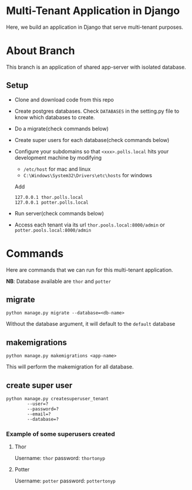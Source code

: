 # Multi-Tenant Application in Django
Here, we build an application in Django that serve multi-tenant purposes. 


# About Branch
This branch is an application of shared app-server with isolated database.

## Setup
- Clone and download code from this repo
- Create postgres databases. Check `DATABASES` in the setting.py file to know which databases to create.
- Do a migrate(check commands below)
- Create super users for each database(check commands below)
- Configure your subdomains so that `<xxx>.polls.local` hits your development machine by modifying
    - `/etc/host` for mac and linux
    - `C:\Windows\System32\Drivers\etc\hosts` for windows

    Add
    ```
    127.0.0.1 thor.polls.local 
    127.0.0.1 potter.polls.local
    ```
- Run server(check commands below)
- Access each tenant via its url
    `thor.pools.local:8000/admin` or `potter.pools.local:8000/admin`
# Commands
Here are commands that we can run for this multi-tenant application.

**NB**: Database available are `thor` and `potter`
## migrate
`python manage.py migrate --database=<db-name>`

Without the database argument, it will default to the `default` database


## makemigrations
`python manage.py makemigrations <app-name>`

This will perform the makemigration for all database.

## create super user
```
python manage.py createsuperuser_tenant
        --user=?
        --password=?
        --email=?
        --database=?
```

### Example of some superusers created
1. Thor

    Username: `thor`
    password: `thortonyp`
2. Potter

    Username: `potter`
    password: `pottertonyp`